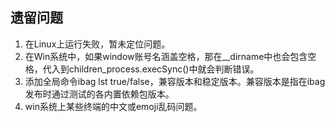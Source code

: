 ## 遗留问题

1. 在Linux上运行失败，暂未定位问题。
2. 在Win系统中，如果window账号名涵盖空格，那在__dirname中也会包含空格，代入到children_process.execSync()中就会判断错误。
3. 添加全局命令ibag lst true/false，兼容版本和稳定版本。兼容版本是指在ibag发布时通过测试的各内置依赖包版本。
4. win系统上某些终端的中文或emoji乱码问题。
